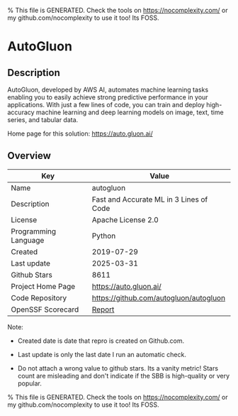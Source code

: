 
% This file is GENERATED. Check the tools on https://nocomplexity.com/ or my github.com/nocomplexity to use it too! Its FOSS. 

# AutoGluon

## Description 

AutoGluon, developed by AWS AI, automates machine learning tasks enabling you to easily achieve strong predictive performance in your applications. With just a few lines of code, you can train and deploy high-accuracy machine learning and deep learning models on image, text, time series, and tabular data.

Home page for this solution: https://auto.gluon.ai/ 

## Overview 

| Key | Value |
| --- | --- |
| Name | autogluon |
| Description | Fast and Accurate ML in 3 Lines of Code |
| License | Apache License 2.0 |
| Programming Language | Python |
| Created | 2019-07-29 |
| Last update | 2025-03-31 |
| Github Stars | 8611 |
| Project Home Page | https://auto.gluon.ai/ |
| Code Repository | https://github.com/autogluon/autogluon |
| OpenSSF Scorecard | [Report](https://securityscorecards.dev/viewer/?uri=github.com/autogluon/autogluon) |

Note:
 - Created date is date that repro is created on Github.com. 

- Last update is only the last date I run an automatic check. 

- Do not attach a wrong value to github stars. Its a vanity metric! Stars count are misleading and 
don't indicate if the SBB is high-quality or very popular.

% This file is GENERATED. Check the tools on https://nocomplexity.com/ or my github.com/nocomplexity to use it too! Its FOSS. 

